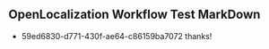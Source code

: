 ## OpenLocalization Workflow Test MarkDown
* 59ed6830-d771-430f-ae64-c86159ba7072 
thanks!<!--HONumber=Mar16_HO4-->
